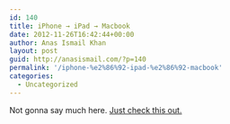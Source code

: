 ```yaml
---
id: 140
title: iPhone → iPad → Macbook
date: 2012-11-26T16:42:44+00:00
author: Anas Ismail Khan
layout: post
guid: http://anasismail.com/?p=140
permalink: '/iphone-%e2%86%92-ipad-%e2%86%92-macbook'
categories:
  - Uncategorized
---
```

Not gonna say much here. [Just check this out.](http://dribbble.com/shots/829412-iPhone-iPad-Macbook?list=popular&offset=61)
